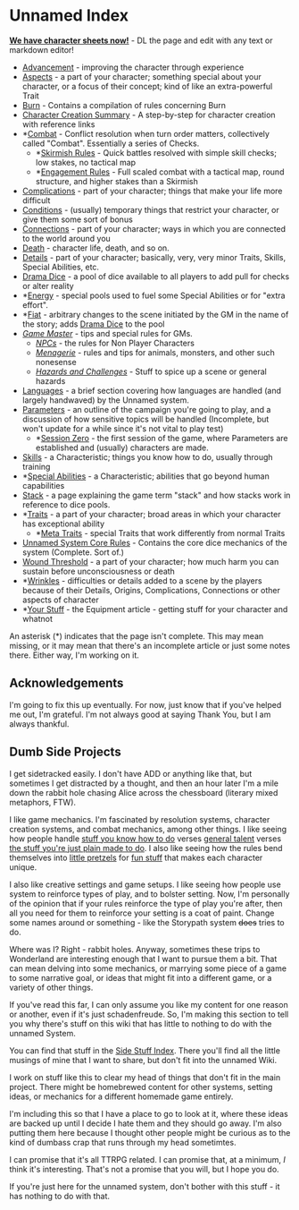# Unnamed Index

**[We have character sheets now!](https://s-20.github.io/unnamed/Playtest1/PlaytestCharacterSheet.md)** - DL the page and edit with any text or markdown editor!

- [Advancement](Advancement.md) - improving the character through experience
- [Aspects](Aspects.md) - a part of your character; something special about your character, or a focus of their concept; kind of like an extra-powerful Trait
- [Burn](Burn.md) - Contains a compilation of rules concerning Burn
- [Character Creation Summary](CCSummary.md) - A step-by-step for character creation with reference links
- *[Combat](Combat.md) - Conflict resolution when turn order matters, collectively called "Combat". Essentially a series of Checks.
  - *[Skirmish Rules](Skirmish.md) - Quick battles resolved with simple skill checks; low stakes, no tactical map
  - *[Engagement Rules](Engagement.md) - Full scaled combat with a tactical map, round structure, and higher stakes than a Skirmish
- [Complications](Complications.md) - part of your character; things that make your life more difficult
- [Conditions](Conditions.md) - (usually) temporary things that restrict your character, or give them some sort of bonus
- [Connections](Connections.md) - part of your character; ways in which you are connected to the world around you
- [Death](Death.md) - character life, death, and so on.
- [Details](Details.md) - part of your character; basically, very, very minor Traits, Skills, Special Abilities, etc.
- [Drama Dice](DramaDice.md) - a pool of dice available to all players to add pull for checks or alter reality
- *[Energy](Energy.md) - special pools used to fuel some Special Abilities or for "extra effort".
- *[Fiat](Fiat.md) - arbitrary changes to the scene initiated by the GM in the name of the story; adds [Drama Dice](DramaDice.md) to the pool
- *[Game Master](GM.md)* - tips and special rules for GMs.
  - *[NPCs](NPCs.md)* - the rules for Non Player Characters
  - *[Menagerie](Menagerie.md)* - rules and tips for animals, monsters, and other such nonesense
  - *[Hazards and Challenges](HazardsChallenges.md)* - Stuff to spice up a scene or general hazards
- [Languages](Languages.md) - a brief section covering how languages are handled (and largely handwaved) by the Unnamed system.
- [Parameters](Parameters.md) - an outline of the campaign you're going to play, and a discussion of how sensitive topics will be handled (Incomplete, but won't update for a while since it's not vital to play test)
  - *[Session Zero](SessionZero.md) - the first session of the game, where Parameters are established and (usually) characters are made.
- [Skills](Skills.md) - a Characteristic; things you know how to do, usually through training
- *[Special Abilities](SpecialAbilities.md) - a Characteristic; abilities that go beyond human capabilities
- [Stack](Stack.md) - a page explaining the game term "stack" and how stacks work in reference to dice pools.
- *[Traits](Traits.md) - a part of your character; broad areas in which your character has exceptional ability
  - *[Meta Traits](MetaTraits.md) - special Traits that work differently from normal Traits
- [Unnamed System Core Rules](HBCore.md) - Contains the core dice mechanics of the system (Complete. Sort of.)
- [Wound Threshold](WoundThreshold.md) - a part of your character; how much harm you can sustain before unconsciousness or death
- *[Wrinkles](Wrinkles.md) - difficulties or details added to a scene by the players because of their Details, Origins, Complications, Connections or other aspects of character
- *[Your Stuff](Stuff.md) - the Equipment article - getting stuff for your character and whatnot

An asterisk (*) indicates that the page isn't complete. This may mean missing, or it may mean that there's an incomplete article or just some notes there. Either way, I'm working on it.

## Acknowledgements

I'm going to fix this up eventually. For now, just know that if you've helped me out, I'm grateful. I'm not always good at saying Thank You, but I am always thankful.

## Dumb Side Projects

I get sidetracked easily. I don't have ADD or anything like that, but sometimes I get distracted by a thought, and then an hour later I'm a mile down the rabbit hole chasing Alice across the chessboard (literary mixed metaphors, FTW).

I like game mechanics. I'm fascinated by resolution systems, character creation systems, and combat mechanics, among other things. I like seeing how people handle [stuff you know how to do](Skills.md) verses [general talent](Traits.md) verses [the stuff you're just plain made to do](Aspects.md). I also like seeing how the rules bend themselves into [little pretzels](MetaTraits.md) for [fun stuff](SpecialAbilities.md) that makes each character unique.

I also like creative settings and game setups. I like seeing how people use system to reinforce types of play, and to bolster setting. Now, I'm personally of the opinion that if your rules reinforce the type of play you're after, then all you need for them to reinforce your setting is a coat of paint. Change some names around or something - like the Storypath system ~~does~~ tries to do.

Where was I? Right - rabbit holes. Anyway, sometimes these trips to Wonderland are interesting enough that I want to pursue them a bit. That can mean delving into some mechanics, or marrying some piece of a game to some narrative goal, or ideas that might fit into a different game, or a variety of other things.

If you've read this far, I can only assume you like my content for one reason or another, even if it's just schadenfreude. So, I'm making this section to tell you why there's stuff on this wiki that has little to nothing to do with the unnamed System.

You can find that stuff in the [Side Stuff Index](SSIndex.md). There you'll find all the little musings of mine that I want to share, but don't fit into the unnamed Wiki.

I work on stuff like this to clear my head of things that don't fit in the main project. There might be homebrewed content for other systems, setting ideas, or mechanics for a different homemade game entirely.

I'm including this so that I have a place to go to look at it, where these ideas are backed up until I decide I hate them and they should go away. I'm also putting them here because I thought other people might be curious as to the kind of dumbass crap that runs through my head sometimtes.

I can promise that it's all TTRPG related. I can promise that, at a minimum, *I* think it's interesting. That's not a promise that you will, but I hope you do.

If you're just here for the unnamed system, don't bother with this stuff - it has nothing to do with that.
